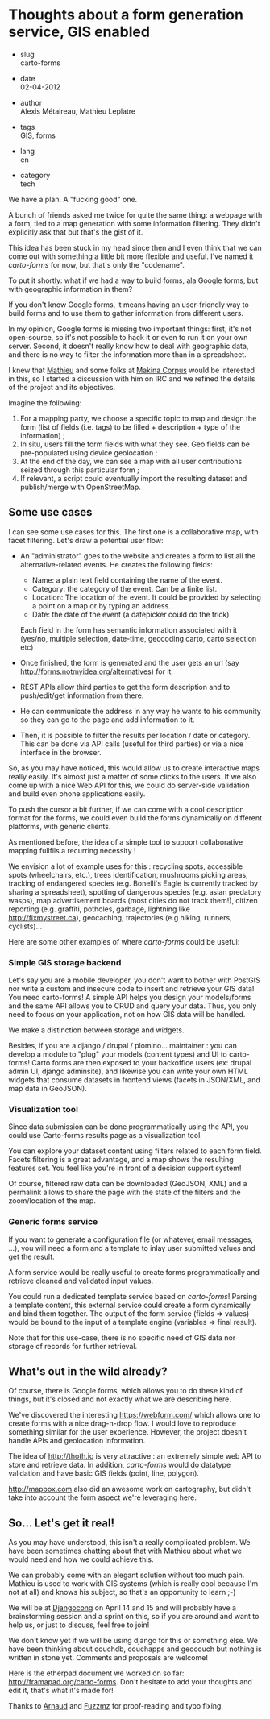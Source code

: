 # Thoughts about a form generation service, GIS enabled

  - slug  
    carto-forms

  - date  
    02-04-2012

  - author  
    Alexis Métaireau, Mathieu Leplatre

  - tags  
    GIS, forms

  - lang  
    en

  - category  
    tech

We have a plan. A "fucking good" one.

A bunch of friends asked me twice for quite the same thing: a webpage
with a form, tied to a map generation with some information filtering.
They didn't explicitly ask that but that's the gist of it.

This idea has been stuck in my head since then and I even think that we
can come out with something a little bit more flexible and useful. I've
named it *carto-forms* for now, but that's only the "codename".

To put it shortly: what if we had a way to build forms, ala Google
forms, but with geographic information in them?

If you don't know Google forms, it means having an user-friendly way to
build forms and to use them to gather information from different users.

In my opinion, Google forms is missing two important things: first, it's
not open-source, so it's not possible to hack it or even to run it on
your own server. Second, it doesn't really know how to deal with
geographic data, and there is no way to filter the information more than
in a spreadsheet.

I knew that [Mathieu](http://blog.mathieu-leplatre.info/) and some folks
at [Makina Corpus](http://makina-corpus.com) would be interested in
this, so I started a discussion with him on IRC and we refined the
details of the project and its objectives.

Imagine the following:

1.  For a mapping party, we choose a specific topic to map and design
    the form (list of fields (i.e. tags) to be filled + description +
    type of the information) ;
2.  In situ, users fill the form fields with what they see. Geo fields
    can be pre-populated using device geolocation ;
3.  At the end of the day, we can see a map with all user contributions
    seized through this particular form ;
4.  If relevant, a script could eventually import the resulting dataset
    and publish/merge with OpenStreetMap.

## Some use cases

I can see some use cases for this. The first one is a collaborative map,
with facet filtering. Let's draw a potential user flow:

  - An "administrator" goes to the website and creates a form to list
    all the alternative-related events. He creates the following fields:
    
      - Name: a plain text field containing the name of the event.
      - Category: the category of the event. Can be a finite list.
      - Location: The location of the event. It could be provided by
        selecting a point on a map or by typing an address.
      - Date: the date of the event (a datepicker could do the trick)
    
    Each field in the form has semantic information associated with it
    (yes/no, multiple selection, date-time, geocoding carto, carto
    selection etc)

  - Once finished, the form is generated and the user gets an url (say
    <http://forms.notmyidea.org/alternatives>) for it.

  - REST APIs allow third parties to get the form description and to
    push/edit/get information from there.

  - He can communicate the address in any way he wants to his community
    so they can go to the page and add information to it.

  - Then, it is possible to filter the results per location / date or
    category. This can be done via API calls (useful for third parties)
    or via a nice interface in the browser.

So, as you may have noticed, this would allow us to create interactive
maps really easily. It's almost just a matter of some clicks to the
users. If we also come up with a nice Web API for this, we could do
server-side validation and build even phone applications easily.

To push the cursor a bit further, if we can come with a cool description
format for the forms, we could even build the forms dynamically on
different platforms, with generic clients.

As mentioned before, the idea of a simple tool to support collaborative
mapping fullfils a recurring necessity \!

We envision a lot of example uses for this : recycling spots, accessible
spots (wheelchairs, etc.), trees identification, mushrooms picking
areas, tracking of endangered species (e.g. Bonelli's Eagle is currently
tracked by sharing a spreadsheet), spotting of dangerous species (e.g.
asian predatory wasps), map advertisement boards (most cities do not
track them\!), citizen reporting (e.g. graffiti, potholes, garbage,
lightning like <http://fixmystreet.ca>), geocaching, trajectories (e.g
hiking, runners, cyclists)...

Here are some other examples of where *carto-forms* could be useful:

### Simple GIS storage backend

Let's say you are a mobile developer, you don't want to bother with
PostGIS nor write a custom and insecure code to insert and retrieve your
GIS data\! You need carto-forms\! A simple API helps you design your
models/forms and the same API allows you to CRUD and query your data.
Thus, you only need to focus on your application, not on how GIS data
will be handled.

We make a distinction between storage and widgets.

Besides, if you are a django / drupal / plomino... maintainer : you can
develop a module to "plug" your models (content types) and UI to
carto-forms\! Carto forms are then exposed to your backoffice users (ex:
drupal admin UI, django adminsite), and likewise you can write your own
HTML widgets that consume datasets in frontend views (facets in
JSON/XML, and map data in GeoJSON).

### Visualization tool

Since data submission can be done programmatically using the API, you
could use Carto-forms results page as a visualization tool.

You can explore your dataset content using filters related to each form
field. Facets filtering is a great advantage, and a map shows the
resulting features set. You feel like you're in front of a decision
support system\!

Of course, filtered raw data can be downloaded (GeoJSON, XML) and a
permalink allows to share the page with the state of the filters and the
zoom/location of the map.

### Generic forms service

If you want to generate a configuration file (or whatever, email
messages, ...), you will need a form and a template to inlay user
submitted values and get the result.

A form service would be really useful to create forms programmatically
and retrieve cleaned and validated input values.

You could run a dedicated template service based on *carto-forms*\!
Parsing a template content, this external service could create a form
dynamically and bind them together. The output of the form service
(fields =\> values) would be bound to the input of a template engine
(variables =\> final result).

Note that for this use-case, there is no specific need of GIS data nor
storage of records for further retrieval.

## What's out in the wild already?

Of course, there is Google forms, which allows you to do these kind of
things, but it's closed and not exactly what we are describing here.

We've discovered the interesting <https://webform.com/> which allows one
to create forms with a nice drag-n-drop flow. I would love to reproduce
something similar for the user experience. However, the project doesn't
handle APIs and geolocation information.

The idea of <http://thoth.io> is very attractive : an extremely simple
web API to store and retrieve data. In addition, *carto-forms* would do
datatype validation and have basic GIS fields (point, line, polygon).

<http://mapbox.com> also did an awesome work on cartography, but didn't
take into account the form aspect we're leveraging here.

## So… Let's get it real\!

As you may have understood, this isn't a really complicated problem. We
have been sometimes chatting about that with Mathieu about what we would
need and how we could achieve this.

We can probably come with an elegant solution without too much pain.
Mathieu is used to work with GIS systems (which is really cool because
I'm not at all) and knows his subject, so that's an opportunity to learn
;-)

We will be at [Djangocong](http://rencontres.django-fr.org) on April 14
and 15 and will probably have a brainstorming session and a sprint on
this, so if you are around and want to help us, or just to discuss, feel
free to join\!

We don't know yet if we will be using django for this or something else.
We have been thinking about couchdb, couchapps and geocouch but nothing
is written in stone yet. Comments and proposals are welcome\!

Here is the etherpad document we worked on so far:
<http://framapad.org/carto-forms>. Don't hesitate to add your thoughts
and edit it, that's what it's made for\!

Thanks to [Arnaud](http://sneakernet.fr/) and
[Fuzzmz](http://qwerty.fuzz.me.uk/) for proof-reading and typo fixing.
